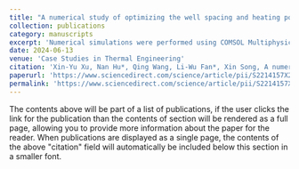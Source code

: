 ```yaml
---
title: "A numerical study of optimizing the well spacing and heating power for in situ thermal remediation of organic-contaminated soil"
collection: publications
category: manuscripts
excerpt: 'Numerical simulations were performed using COMSOL Multiphysics based on a coupled water-vapor-heat transport model without considering the organic pollutants'
date: 2024-06-13
venue: 'Case Studies in Thermal Engineering'
citation: 'Xin-Yu Xu, Nan Hu*, Qing Wang, Li-Wu Fan*, Xin Song, A numerical study of optimizing the well spacing and heating power for in situ thermal remediation of organic-contaminated soil, Case Studies in Thermal Engineering, 33, 101941 (2022). '
paperurl: 'https://www.sciencedirect.com/science/article/pii/S2214157X22001873'
permalink: 'https://www.sciencedirect.com/science/article/pii/S2214157X22001873'
---
```


The contents above will be part of a list of publications, if the user clicks the link for the publication than the contents of section will be rendered as a full page, allowing you to provide more information about the paper for the reader. When publications are displayed as a single page, the contents of the above "citation" field will automatically be included below this section in a smaller font.
